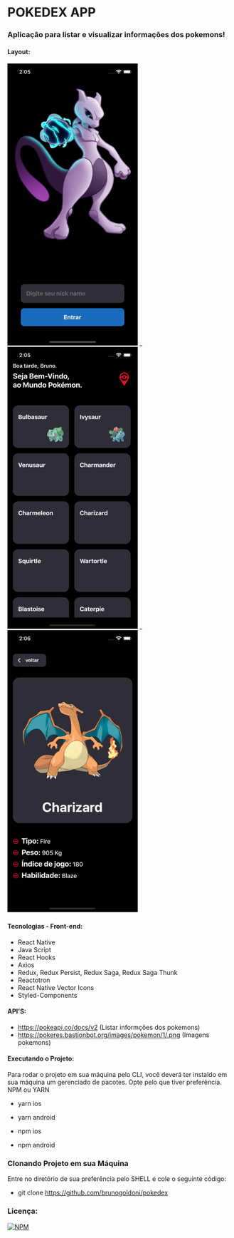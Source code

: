 # POKEDEX APP

### Aplicação para listar e visualizar informações dos pokemons!

#### Layout:
  ![Screen 1](https://github.com/brunogoldoni/pokedex-assets/blob/master/Introduction.png)  _  ![Screen 2](https://github.com/brunogoldoni/pokedex-assets/blob/master/Home.png)   _  ![Screen 3](https://github.com/brunogoldoni/pokedex-assets/blob/master/Infos.png)

#### Tecnologias - Front-end:

  - React Native
  - Java Script
  - React Hooks
  - Axios
  - Redux, Redux Persist, Redux Saga, Redux Saga Thunk
  - Reactotron
  - React Native Vector Icons
  - Styled-Components


#### API'S:

  - https://pokeapi.co/docs/v2 (Listar informções dos pokemons)
  - https://pokeres.bastionbot.org/images/pokemon/1/.png (Imagens pokemons)


#### Executando o Projeto:

Para rodar o projeto em sua máquina pelo CLI, você deverá ter instaldo em sua máquina um gerenciado de pacotes.
Opte pelo que tiver preferência.
  NPM ou YARN

  - yarn ios
  - yarn android

  - npm ios
  - npm android

### Clonando Projeto em sua Máquina

Entre no diretório de sua preferência pelo SHELL e cole o seguinte código:
  - git clone https://github.com/brunogoldoni/pokedex
  

### Licença:

[![NPM](https://img.shields.io/npm/l/react)](https://github.com/brunogoldoni/pokedex/blob/main/LICENSE)


